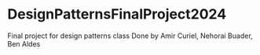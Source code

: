 # DesignPatternsFinalProject2024
Final project for design patterns class
Done by Amir Curiel, Nehorai Buader, Ben Aldes
